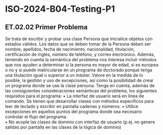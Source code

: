# ISO-2024-B04-Testing-P1
## ET.02.02 Primer Problema 
Se trata de escribir y probar una clase Persona que inicialice objetos con estados válidos. Los 
datos que se deben tomar de la Persona deben ser nombre, apellidos, fecha de nacimiento, 
nacionalidad, titulación, certificación de inglés, número de teléfono, y correo electrónico. 
Además, teniendo en cuenta la semántica del problema nos interesa incluir métodos que nos 
ayuden a determinar si la persona es mayor de edad, si es europea o no y si puede matricularse 
en un programa de doctorado porque tenga una titulación igual o superior a un máster. Valore 
en la medida de lo posible, la gestión y uso de excepciones, así como la posibilidad de crear un 
programa donde se use la clase persona. Tenga en cuenta, además de las consiguientes 
consideraciones semánticas del problema, los siguientes requisitos para el programa:
• La interfaz de usuario será en línea de comando. Se tienen que desarrollar clases con 
métodos específicos para leer de teclado y escribir en pantalla cadenas y números. 
• Utilice excepciones en aquellos puntos del programa donde sea necesario controlar el 
flujo del programa.  
• No acople las clases de dominio con interfaz de usuario (p.ej. no genere salidas por 
pantalla en las clases de la lógica de dominio)
